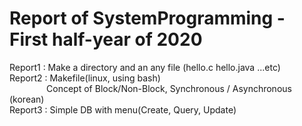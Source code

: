 # Report of SystemProgramming - First half-year of 2020


Report1 : Make a directory and an any file (hello.c hello.java ...etc)  
Report2 : Makefile(linux, using bash)  
&nbsp;&nbsp;&nbsp;&nbsp;&nbsp;&nbsp;&nbsp;&nbsp;&nbsp;&nbsp;&nbsp;&nbsp;&nbsp;&nbsp;&nbsp;Concept of Block/Non-Block, Synchronous / Asynchronous (korean)  
Report3 : Simple DB with menu(Create, Query, Update)

